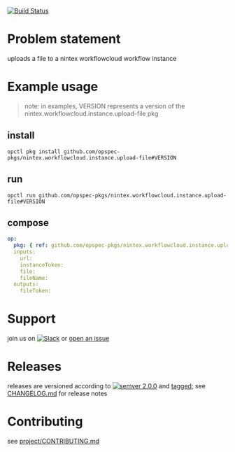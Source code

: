 [![Build Status](https://travis-ci.org/opspec-pkgs/nintex.workflowcloud.instance.upload-file.svg?branch=master)](https://travis-ci.org/opspec-pkgs/nintex.workflowcloud.instance.upload-file)

# Problem statement

uploads a file to a nintex workflowcloud workflow instance

# Example usage

> note: in examples, VERSION represents a version of the
> nintex.workflowcloud.instance.upload-file pkg

## install

```shell
opctl pkg install github.com/opspec-pkgs/nintex.workflowcloud.instance.upload-file#VERSION
```

## run

```
opctl run github.com/opspec-pkgs/nintex.workflowcloud.instance.upload-file#VERSION
```

## compose

```yaml
op:
  pkg: { ref: github.com/opspec-pkgs/nintex.workflowcloud.instance.upload-file#VERSION }
  inputs: 
    url:
    instanceToken:
    file:
    fileName:
  outputs:
    fileToken:
```

# Support

join us on
[![Slack](https://opspec-slackin.herokuapp.com/badge.svg)](https://opspec-slackin.herokuapp.com/)
or
[open an issue](https://github.com/opspec-pkgs/nintex.workflowcloud.instance.upload-file/issues)

# Releases

releases are versioned according to
[![semver 2.0.0](https://img.shields.io/badge/semver-2.0.0-brightgreen.svg)](http://semver.org/spec/v2.0.0.html)
and [tagged](https://git-scm.com/book/en/v2/Git-Basics-Tagging); see
[CHANGELOG.md](CHANGELOG.md) for release notes

# Contributing

see
[project/CONTRIBUTING.md](https://github.com/opspec-pkgs/project/blob/master/CONTRIBUTING.md)
